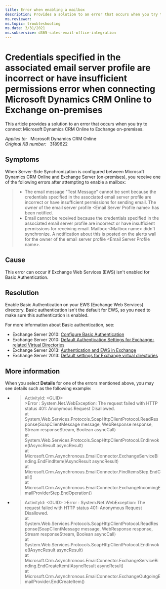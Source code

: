 ```yaml
---
title: Error when enabling a mailbox
description: Provides a solution to an error that occurs when you try to connect Microsoft Dynamics CRM Online to Exchange on-premises.
ms.reviewer: 
ms.topic: troubleshooting
ms.date: 3/31/2021
ms.subservice: d365-sales-email-office-integration
---
```

# Credentials specified in the associated email server profile are incorrect or have insufficient permissions error when connecting Microsoft Dynamics CRM Online to Exchange on-premises

This article provides a solution to an error that occurs when you try to connect Microsoft Dynamics CRM Online to Exchange on-premises.

_Applies to:_ &nbsp; Microsoft Dynamics CRM Online  
_Original KB number:_ &nbsp; 3189622

## Symptoms

When Server-Side Synchronization is configured between Microsoft Dynamics CRM Online and Exchange Server (on-premises), you receive one of the following errors after attempting to enable a mailbox:

> - The email message "Test Message" cannot be sent because the credentials specified in the associated email server profile are incorrect or have insufficient permissions for sending email. The owner of the email server profile \<Email Server Profile name> has been notified.
> - Email cannot be received because the credentials specified in the associated email server profile are incorrect or have insufficient permissions for receiving email. Mailbox \<Mailbox name> didn't synchronize. A notification about this is posted on the alerts wall for the owner of the email server profile \<Email Server Profile name>.

## Cause

This error can occur if Exchange Web Services (EWS) isn't enabled for Basic Authentication.

## Resolution

Enable Basic Authentication on your EWS (Exchange Web Services) directory. Basic authentication isn't the default for EWS, so you need to make sure this authentication is enabled.

For more information about Basic authentication, see:

- Exchange Server 2010: [Configure Basic Authentication](/previous-versions/office/exchange-server-2010/aa996407(v=exchg.141))
- Exchange Server 2010: [Default Authentication Settings for Exchange-related Virtual Directories](/previous-versions/office/exchange-server-2010/gg247612(v=exchg.141))
- Exchange Server 2013: [Authentication and EWS in Exchange](/exchange/client-developer/exchange-web-services/authentication-and-ews-in-exchange)
- Exchange Server 2013: [Default settings for Exchange virtual directories](/exchange/default-settings-for-exchange-virtual-directories-exchange-2013-help)

## More information

When you select **Details** for one of the errors mentioned above, you may see details such as the following example:

- > ActivityId: \<GUID>  
    \>Error : System.Net.WebException: The request failed with HTTP status 401: Anonymous Request Disallowed.  
    at System.Web.Services.Protocols.SoapHttpClientProtocol.ReadResponse(SoapClientMessage message, WebResponse response, Stream responseStream, Boolean asyncCall)  
    at System.Web.Services.Protocols.SoapHttpClientProtocol.EndInvoke(IAsyncResult asyncResult)  
    at Microsoft.Crm.Asynchronous.EmailConnector.ExchangeServiceBinding.EndFindItem(IAsyncResult asyncResult)  
    at Microsoft.Crm.Asynchronous.EmailConnector.FindItemsStep.EndCall()  
    at Microsoft.Crm.Asynchronous.EmailConnector.ExchangeIncomingEmailProviderStep.EndOperation()
- > ActivityId: \<GUID>
    \>Error : System.Net.WebException: The request failed with HTTP status 401: Anonymous Request Disallowed.  
    at System.Web.Services.Protocols.SoapHttpClientProtocol.ReadResponse(SoapClientMessage message, WebResponse response, Stream responseStream, Boolean asyncCall)  
    at System.Web.Services.Protocols.SoapHttpClientProtocol.EndInvoke(IAsyncResult asyncResult)  
    at Microsoft.Crm.Asynchronous.EmailConnector.ExchangeServiceBinding.EndCreateItem(IAsyncResult asyncResult)  
    at Microsoft.Crm.Asynchronous.EmailConnector.ExchangeOutgoingEmailProvider.EndCreateItem()
